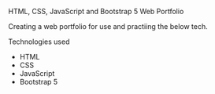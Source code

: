 HTML, CSS, JavaScript and Bootstrap 5 Web Portfolio

Creating a web portfolio for use and practiing the below tech. 

Technologies used
- HTML
- CSS
- JavaScript
- Bootstrap 5
